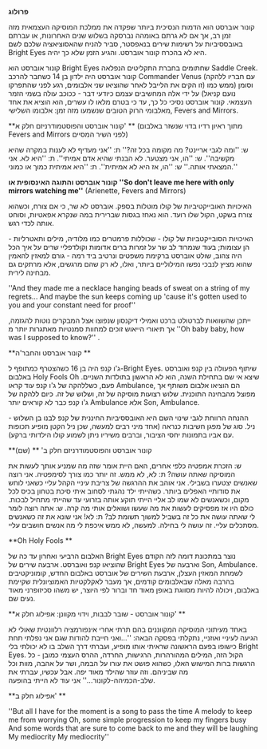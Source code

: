 **פרולוג** 

קונור אוברסט הוא הדמות הנסיכית ביותר שפקדה את ממלכת המוסיקה העצמאית מזה זמן רב, אך אם לא גרתם באומהה נברסקה בשלוש שנים האחרונות, או עברתם באובססיביות על רשימות שירים בנאפסטר, סביר להניח שהאסוציאציה שלכם לשם Bright Eyes היא לא בהכרח קונור אוברסט. והגיע הזמן שלא כך יהיה. 

קונור אוברסט הוא Bright Eyes שחתומים בחברת התקליטים הנפלאה Saddle Creek. קונור אוברסט היה ילדון בן 14 כשחבר להרכב Commander Venus (עם חבריו ללהקה זו הקים את הלייבל לאחר שהוציאו שני אלבומים, רגע לפני שהתפרקו) וסומן (ממש כמו נועם קניאל) על ידי אלה המחשיבים עצמם כיודעי דבר - ככוכב עולה בשמי הזמר העצמאי. קונור אוברסט נסיכי כל כך, עד כי בטרם מלאו לו עשרים, הוא הוציא את אחד מאלבומי הרוק הטובים שנשמעו מזה זמן: אלבומו השלישי, Fevers and Mirrors. 

**קונור אוברסט והפוסטמודרניזם חלק א' **
(מתוך ראיון רדיו בדוי שנשזר באלבום Fevers and Mirrors לפני השיר המסיים) 

ש: ''ומה לגבי אריינט? מה מקומה בכל זה?'' 
ת: ''אני מעדיף לא לענות במקרה שהיא מקשיבה''. 
ש: ''הו, אני מצטער. לא הבנתי שהיא אדם אמיתי''. 
ת: ''היא לא. אני המצאתי אותה.'' 
ש: ''הו, אז היא לא אמיתית''. 
ת: ''היא אמיתית כמוך או כמוני.'' 

**קונור אוברסט והתוגה האינסופית או ''So don't leave me here with only mirrors watching me''**
(Arienette, Fevers and Mirrors) 

האיכויות האובייקטיביות של קולו מוטלות בספק. אוברסט לא שר, כי אם צורח, וכשהוא צורח בשקט, הקול שלו רועד. הוא נאחז בגסות שברירית במה שנקרא אפאטיות, וסוחט אותה לכדי רגש. 

האיכויות הסובייקטביות של קולו - שכוללות פרמטרים כמו מלודיה, מילים ותאטרליות - הן עצומות; בעוד שנמרוד לב שר על זמרות ברים אדומות וקולדפליי שרים על איך הכל היה צהוב, שולט אוברסט ברקימת משפטים ונרטיב ביד רמה - גורם למאזין להאמין שהוא מציץ לנבכי נפשו המילוליים ביותר, ואלו, לא רק שהם מרגשים, אלא מרתקים גם מבחינה לירית. 

''And they made me a necklace hanging beads of sweat on a string of my regrets... And maybe the sun keeps coming up 'cause it's gotten used to you and your constant need for proof'' 

ייתכן שהשוואות לברטולט ברכט ואמילי דיקנסון שנפוצו אצל המבקרים נוטות להגזמה, אך תיאורי הייאוש זוכים למחוות סמנטיות מאתגרות יותר מ ''Oh baby baby, how was I supposed to know?'' . 

**קונור אוברסט והחבר'ה **

ג'ו קנפ היה בן 16 כשהצטרף כמתופף ל-Bright Eyes. שיתוף הפעולה בין קנפ ואוברסט באלבום Holy Fools Oh שיצא אי שם בתחילת השנה, הוא לא הראשון בתולדות השניים. פעם, כשללהקה של ג'ו קנפ עוד קראו Ambulance, הם הוציאו אלבום משותף אך מפוצל מהבחינה התוכנית. שלוש רצועות מוסיקה של זה, ושלוש של זה. כיום ללהקה של ג'ו קנפ כבר לא קוראים יותר Ambulance אלא Son, Ambulance. 

ההנחה הרווחת לגבי שינוי השם היא האובססיביות החיננית של קנפ לבנו בן השלוש - ניל. סוג של מפגן חשיבות כנראה (אחד מיני רבים למעשה, שכן ניל הקטן מופיע תכופות עם אביו בתמונות יחסי הציבור, וברבים משיריו ניתן לשמוע קולו הילדותי ברקע). 

**קונור אוברסט והפוסטמודרניזם חלק ב' **
(שם) 

ש: הזכרת אמפטיה כלפי אחרים, האם היית אומר שזה מה שמניע אותך לעשות את המוסיקה שאתה עושה? 
ת: לא, לא ממש. זה יותר כמו צורך לסימפטיה. אני רוצה שאנשים יצטערו בשבילי. אני אוהב את ההרגשה של צריבת עיניי הקהל עליי כשאני לוחש את סודותיי האפלים ביותר. כשהייתי ילד נהגתי לסחוב איתי סיכת בטחון בכיס לכל מקום, וכשאנשים לא שמו לב אליי הייתי תוקע אותה בזרועי עד שהייתי מתחיל לבכות. כולם היו אז מפסיקים לעשות את מה שעשו ושואלים אותי מה קרה. 
ש: אתה רוצה לומר לי שאתה עושה את כל זה בשביל למשוך תשומת לב? 
ת: לא! אני שונא את זה כשאנשים מסתכלים עליי. זה עושה לי בחילה. למעשה, לא ממש איכפת לי מה אנשים חושבים עליי. 

**Oh Holy Fools **

האלבום הרביעי ואחרון עד כה של Bright Eyes נוצר במתכונת דומה לזה הקודם שהוציאו קנפ ואוברסט. ארבעה שירים של Bright Eyes וארבעה של Son, Ambulance. לשמחת המאזין העצלן, ארבעת השירים של אוברסט באלבום החדש, קומוניקטיבים בהרבה מאלה שבאלבומים קודמים, אך מעבר לאקלקטיות האמוציונלית שקיימת באלבום, ויכולה להיות מסווגת באופן מאוד חד וברור לפי היוצר, יש משהו סכיזופרני מאוד נעים שם. 

**קונור אוברסט - שובר לבבות, וידוי מקוונן: אפילוג חלק א' **

באחד מעיתוני המוסיקה המקווננים בהם תרתי אחרי אינפורמציה רלוונטית שאולי לא הגיעה לעיניי ואוזניי, נתקלתי בפסקה הבאה: ''...ואני חייבת להודות שגם אני נפלתי תחת כישופו בפעם הראשונה שראיתי אותו מופיע, ועברתי דרך השלב בו לא יכולתי בלי Bright Eyes. הקול הזה, המילים המהורהרות, הרגישות, החרדה, ההרס העצמי כמובן - כל הרגשות ברות המישוש האלו, כשהוא פושט את עורו על הבמה, ושר על אהבה, מוות וכל מה שביניהם. וזה עוזר שהילד מאוד יפה. אבל עכשיו, עברתי את שלב-הכמיהה-לקונור...'' 
אני עוד לא הייתי בהופעה. 

**אפילוג חלק ב' **

''But all I have for the moment is a song to pass the time A melody to keep me from worrying Oh, some simple progression to keep my fingers busy And some words that are sure to come back to me and they will be laughing My mediocrity My mediocrity''